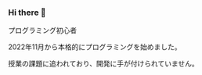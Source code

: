 ### Hi there 👋

<p>プログラミング初心者</p>
<p>2022年11月から本格的にプログラミングを始めました。</p>
<p>授業の課題に追われており、開発に手が付けられていません。</p>

<!--
**Hau7a/Hau7a** is a ✨ _special_ ✨ repository because its `README.md` (this file) appears on your GitHub profile.

Here are some ideas to get you started:

- 🔭 I’m currently working on ...
- 🌱 I’m currently learning ...
- 👯 I’m looking to collaborate on ...
- 🤔 I’m looking for help with ...
- 💬 Ask me about ...
- 📫 How to reach me: ...
- 😄 Pronouns: ...
- ⚡ Fun fact: ...
-->
